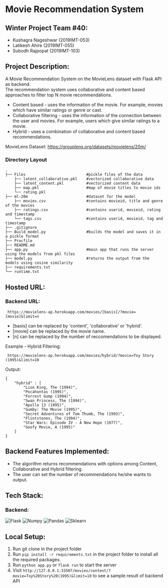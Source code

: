 # Movie Recommendation System  

## Winter Project Team #40:
- Kushagra Nageshwar (2019IMT-053)
- Latikesh Ahire (2019IMT-055)
- Subodh Rajpopat (2019IMT-103)

## Project Description: 
A Movie Recommendation System on the MovieLens dataset with Flask API as backend.  
The recommendation system uses collaborative and content based approaches to filter top N movie recommendations.  
- Content based - uses the information of the movie. For example, movies which have similar ratings or genre or cast.
- Collaborative filtering - uses the information of the connection between the user and movies. For example, users which give similar ratings to a movie.
- Hybrid - uses a combination of collaborative and content based recommendations.

MovieLens Dataset: https://grouplens.org/datasets/movielens/20m/
### Directory Layout

    .
    ├── Files                           #pickle files of the data
        ├── latent_collaborative.pkl    #vectorized collaborative data
        ├── latent_content.pkl          #vectorized content data
        ├── map.pkl                     #map of movie titles to movie ids
        └── rating.pkl
    ├── ml-20m                          #dataset for the model
        ├── movies.csv                  #contains movieid, title and genre of the movies
        ├── ratings.csv                 #contains userid, movieid, rating and timestamp
        └── tags.csv                    #contains userid, movieid, tag and timestamp
    ├── .gitignore
    ├── Build_model.py                  #builds the model and saves it in a pickle format
    ├── Procfile                        
    ├── README.md 
    ├── app.py                          #main app that runs the server using the models from pkl files
    ├── model.py                        #returns the output from the models using cosine similarity
    ├── requirements.txt
    └── runtime.txt

## Hosted URL:
### Backend URL:
```
 https://movielens-ap.herokuapp.com/movies/[basis]/?movie=[movie]&limit=n
```
- [basis] can be replaced by 'content', 'collaborative' or 'hybrid'.
- [movie] can be replaced by the movie name.
- [n] can be replaced by the number of reccomendations to be displayed.

Example - Hybrid Filtering: 
```
 https://movielens-ap.herokuapp.com/movies/hybrid/?movie=Toy Story (1995)&limit=10
```
Output:
```
{
    "hybrid" : [
        "Lion King, The (1994)",
        "Pocahontas (1995)",
        "Forrest Gump (1994)",
        "Swan Princess, The (1994)",
        "Apollo 13 (1995)",
        "Gumby: The Movie (1995)",
        "Secret Adventures of Tom Thumb, The (1993)",
        "Flintstones, The (1994)",
        "Star Wars: Episode IV - A New Hope (1977)",
        "Goofy Movie, A (1995)"
    ]
}
```

## Backend Features Implemented:
- The algorithm returns recommendations with options among Content, Collaborative and Hybrid filtering.
- The user can set the number of recommendations he/she wants to output.

## Tech Stack:

### Backend:
![Flask](https://img.shields.io/badge/Flask-000000?style=for-the-badge&logo=flask&logoColor=white)
![Numpy](https://img.shields.io/badge/Numpy-777BB4?style=for-the-badge&logo=numpy&logoColor=white)
![Pandas](https://img.shields.io/badge/Pandas-2C2D72?style=for-the-badge&logo=pandas&logoColor=white)
![Sklearn](https://img.shields.io/badge/scikit_learn-F7931E?style=for-the-badge&logo=scikit-learn&logoColor=white)

## Local Setup:

1. Run git clone in the project folder
2. Run ```pip install -r requirements.txt``` in the project folder to install all the required packages.
3. Run ```python app.py``` or ```flask run``` to start the server
4. Visit ```http://127.0.0.1:33507/movies/content/?movie=Toy%20Story%20(1995)&limit=10``` to see a sample result of backend API
